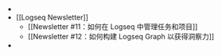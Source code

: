 -
- [[Logseq Newsletter]]
	- [[Newsletter #11：如何在 Logseq 中管理任务和项目]]
	- [[Newsletter #12：如何构建 Logseq Graph 以获得洞察力]]
-